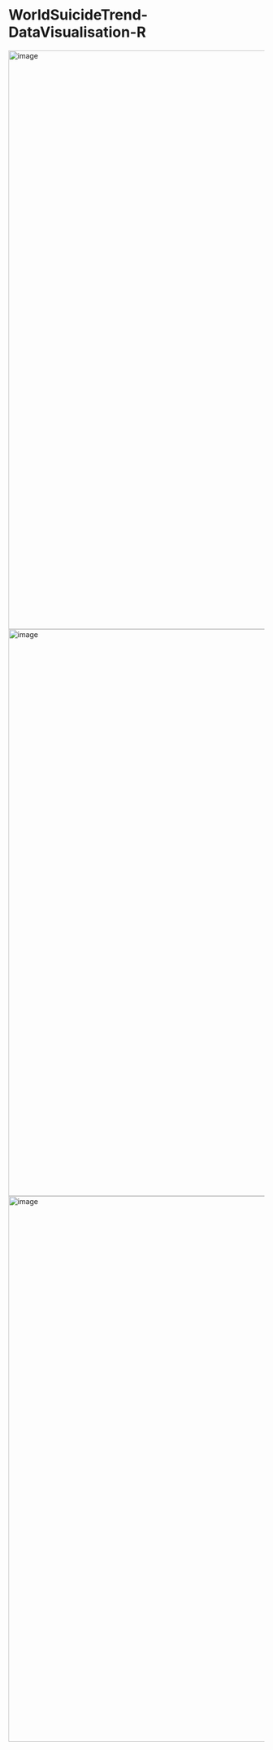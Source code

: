 # WorldSuicideTrend-DataVisualisation-R



<img width="1138" alt="image" src="https://github.com/nighttttrain/WorldSuicideTrend-DataVisualisation-R/assets/127153246/631b5571-81f2-4dda-ba53-4a3cdabc0053">  

<img width="1115" alt="image" src="https://github.com/nighttttrain/WorldSuicideTrend-DataVisualisation-R/assets/127153246/bfe38a1d-c944-40c4-856c-455f4dfe11ea">

<img width="1073" alt="image" src="https://github.com/nighttttrain/WorldSuicideTrend-DataVisualisation-R/assets/127153246/2853310b-b4de-4969-a807-bb8466f56274">



